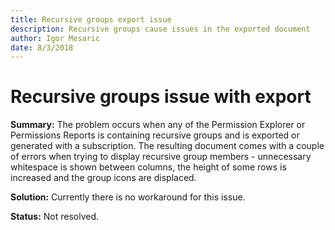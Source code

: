 ```yaml
---
title: Recursive groups export issue
description: Recursive groups cause issues in the exported document
author: Igor Mesaric
date: 8/3/2018
---
```


# Recursive groups issue with export

**Summary:** The problem occurs when any of the Permission Explorer or Permissions Reports is containing recursive groups and is exported or generated with a subscription. The resulting document comes with a couple of errors when trying to display recursive group members - unnecessary whitespace is shown between columns, the height of some rows is increased and the group icons are displaced.

**Solution:** Currently there is no workaround for this issue.

**Status:** Not resolved.

